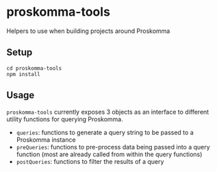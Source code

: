 # proskomma-tools
Helpers to use when building projects around Proskomma

## Setup
```
cd proskomma-tools
npm install
```

## Usage
`proskomma-tools` currently exposes 3 objects as an interface to different utility functions for querying Proskomma.
- `queries`: functions to generate a query string to be passed to a Proskomma instance
- `preQueries`: functions to pre-process data being passed into a query function (most are already called from within the query functions)
- `postQueries`: functions to filter the results of a query
